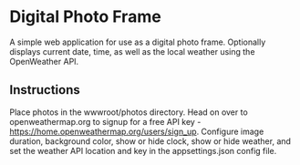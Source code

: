 # Digital Photo Frame
A simple web application for use as a digital photo frame. Optionally displays current date, time, as well as the local weather using the OpenWeather API. 

## Instructions
Place photos in the wwwroot/photos directory. 
Head on over to openweathermap.org to signup for a free API key - https://home.openweathermap.org/users/sign_up. 
Configure image duration, background color, show or hide clock, show or hide weather, and set the weather API location and key in the appsettings.json config file. 
